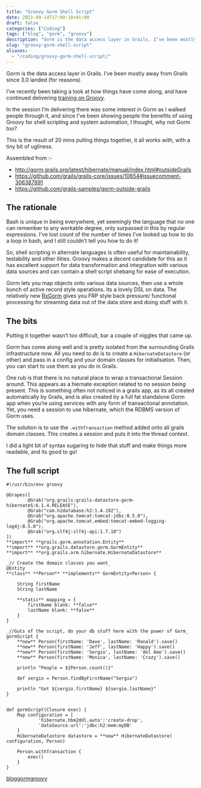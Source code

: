 ```yaml
---
title: "Groovy Gorm Shell Script"
date: 2021-09-14T17:09:18+01:00
draft: false
categories: ["Coding"]
tags: ["blog", "gorm", "groovy"]
description: "Gorm is the data access layer in Grails. I’ve been mostly away from Grails since 3.0 landed (for reasons)."
slug: "groovy-gorm-shell-script"
aliases:
  - "/coding/groovy-gorm-shell-script/"
---
```


Gorm is the data access layer in Grails. I’ve been mostly away from Grails since 3.0 landed (for reasons).

I’ve recently been taking a look at how things have come along, and have continued delivering [training on Groovy](http://daviddawson.me/training/groovy.html).

In the session I’m delivering there was some interest in Gorm as I walked people through it, and since I’ve been showing people the benefits of using Groovy for shell scripting and system automation, I thought, why not Gorm too?

This is the result of 20 mins pulling things together, it all works with, with a tiny bit of ugliness.

Assembled from :-

  * <http://gorm.grails.org/latest/hibernate/manual/index.html#outsideGrails>
  * <https://github.com/grails/grails-core/issues/10654#issuecomment-306387891>
  * <https://github.com/grails-samples/gorm-outside-grails>

## The rationale

Bash is unique in being everywhere, yet seemingly the language that no one can remember to any workable degree, only surpassed in this by regular expressions. I’ve lost count of the number of times I’ve looked up how to do a loop in bash, and I still couldn’t tell you how to do it!

So, shell scripting in alternate languages is often useful for maintainability, testability and other ilities. Groovy makes a decent candidate for this as it has excellent support for data transformation and integration with various data sources and can contain a shell script shebang for ease of execution.

Gorm lets you map objects onto various data sources, then use a whole bunch of active record style operations. Its a lovely DSL on data. The relatively new [RxGorm](http://gorm.grails.org/latest/rx/manual/index.html) gives you FRP style back pressure/ functional processing for streaming data out of the data store and doing stuff with it.

## The bits

Putting it together wasn’t too difficult, bar a couple of niggles that came up.

Gorm has come along well and is pretty isolated from the surrounding Grails infrastructure now. All you need to do is to create a `HibernateDatastore` (or other) and pass in a config and your domain classes for initialisation. Then, you can start to use them as you do in Grails.

One rub is that there is no natural place to wrap a transactional Session around. This appears as a hiernate exception related to no session being present. This is something often not noticed in a grails app, as its all created automatically by Grails, and is also created by a full fat standalone Gorm app when you’re using services with any form of transactional annotation. Yet, you need a session to use hibernate, which the RDBMS version of Gorm uses.

The solution is to use the `.withTransaction` method added onto all grails domain classes. This creates a session and puts it into the thread context.

I did a light bit of syntax sugaring to hide that stuff and make things more readable, and its good to go!

## The full script
    
    
    #!/usr/bin/env groovy
    
    @Grapes([
            @Grab("org.grails:grails-datastore-gorm-hibernate5:6.1.4.RELEASE"),
            @Grab("com.h2database:h2:1.4.192"),
            @Grab("org.apache.tomcat:tomcat-jdbc:8.5.0"),
            @Grab("org.apache.tomcat.embed:tomcat-embed-logging-log4j:8.5.0"),
            @Grab("org.slf4j:slf4j-api:1.7.10")
    ])
    **import** **grails.gorm.annotation.Entity**
    **import** **org.grails.datastore.gorm.GormEntity**
    **import** **org.grails.orm.hibernate.HibernateDatastore**
    
    _// Create the domain classes you want_
    @Entity
    **class** **Person** **implements** GormEntity<Person> {
    
        String firstName
        String lastName
    
        **static** mapping = {
            firstName blank: **false**
            lastName blank: **false**
        }
    }
    
    _//Guts of the script, do your db stuff here with the power of Gorm_
    gormScript {
        **new** Person(firstName: 'Dave', lastName: 'Ronald').save()
        **new** Person(firstName: 'Jeff', lastName: 'Happy').save()
        **new** Person(firstName: 'Sergio', lastName: 'del Amo').save()
        **new** Person(firstName: 'Monica', lastName: 'Crazy').save()
    
        println "People = ${Person.count()}"
    
        def sergio = Person.findByFirstName("Sergio")
    
        println "Got ${sergio.firstName} ${sergio.lastName}"
    }
    
    
    def gormScript(Closure exec) {
        Map configuration = [
                'hibernate.hbm2ddl.auto':'create-drop',
                'dataSource.url':'jdbc:h2:mem:myDB'
        ]
        HibernateDatastore datastore = **new** HibernateDatastore( configuration, Person)
    
        Person.withTransaction {
            exec()
        }
    }

[blog](https://daviddawson.me/tag/blog/)[gorm](https://daviddawson.me/tag/gorm/)[groovy](https://daviddawson.me/tag/groovy/)
